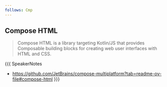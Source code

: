 ```yaml
---
follows: Cmp
---
```


## Compose HTML

> Compose HTML is a library targeting Kotlin/JS that provides Composable building blocks for creating web user
> interfaces with HTML and CSS.

{{{ SpeakerNotes
* https://github.com/JetBrains/compose-multiplatform?tab=readme-ov-file#compose-html
}}}

